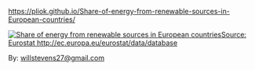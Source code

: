 https://pliok.github.io/Share-of-energy-from-renewable-sources-in-European-countries/
<html>
<head>

  <meta name="viewport" content="width=device-width, initial-scale=1.0">
  <meta charset="utf-8">
</head>
<body>
  <div class='tableauPlaceholder' id='viz1523209483180' style='position: relative'><noscript><a href='#'><img alt='Share of energy from renewable sources in European countriesSource: Eurostat http:&#47;&#47;ec.europa.eu&#47;eurostat&#47;data&#47;database ' src='https:&#47;&#47;public.tableau.com&#47;static&#47;images&#47;Sh&#47;ShareofenergyfromrenewablesourcesinEuropeancountries&#47;Dashboard1&#47;1_rss.png' style='border: none' /></a></noscript><object class='tableauViz'  style='display:none;'><param name='host_url' value='https%3A%2F%2Fpublic.tableau.com%2F' /> <param name='embed_code_version' value='3' /> <param name='site_root' value='' /><param name='name' value='ShareofenergyfromrenewablesourcesinEuropeancountries&#47;Dashboard1' /><param name='tabs' value='no' /><param name='toolbar' value='yes' /><param name='static_image' value='https:&#47;&#47;public.tableau.com&#47;static&#47;images&#47;Sh&#47;ShareofenergyfromrenewablesourcesinEuropeancountries&#47;Dashboard1&#47;1.png' /> <param name='animate_transition' value='yes' /><param name='display_static_image' value='yes' /><param name='display_spinner' value='yes' /><param name='display_overlay' value='yes' /><param name='display_count' value='yes' /><param name='filter' value='publish=yes' /></object></div>                <script type='text/javascript'>                    var divElement = document.getElementById('viz1523209483180');                    var vizElement = divElement.getElementsByTagName('object')[0];                    vizElement.style.width='1404px';vizElement.style.height='845px';                    var scriptElement = document.createElement('script');                    scriptElement.src = 'https://public.tableau.com/javascripts/api/viz_v1.js';                    vizElement.parentNode.insertBefore(scriptElement, vizElement);                </script>
</body>
</html>

By: willstevens27@gmail.com
